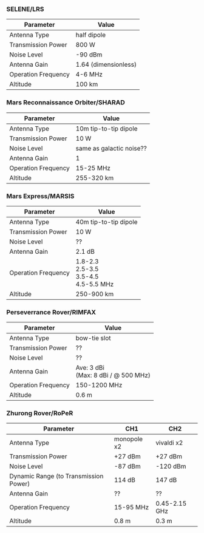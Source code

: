 ### SELENE/LRS

Parameter | Value
--- | ---
Antenna Type | half dipole
Transmission Power | 800 W 
Noise Level | -90 dBm 
Antenna Gain | 1.64 (dimensionless) 
Operation Frequency | 4-6 MHz
Altitude | 100 km



### Mars Reconnaissance Orbiter/SHARAD

Parameter | Value
--- | ---
Antenna Type | 10m tip-to-tip dipole
Transmission Power | 10 W 
Noise Level | same as galactic noise?? 
Antenna Gain | 1 
Operation Frequency | 15-25 MHz 
Altitude | 255-320 km



### Mars Express/MARSIS

Parameter | Value
--- | ---
Antenna Type | 40m tip-to-tip dipole
Transmission Power | 10 W 
Noise Level | ?? 
Antenna Gain | 2.1 dB 
Operation Frequency | 1.8-2.3<br> 2.5-3.5<br> 3.5-4.5<br> 4.5-5.5 MHz 
Altitude | 250-900 km



### Perseverrance Rover/RIMFAX

Parameter | Value
--- | ---
Antenna Type | bow-tie slot
Transmission Power | ??
Noise Level | ?? 
Antenna Gain | Ave: 3 dBi <br>(Max: 8 dBi / @ 500 MHz) 
Operation Frequency | 150-1200 MHz 
Altitude | 0.6 m



### Zhurong Rover/RoPeR

Parameter | CH1 | CH2
--- | --- | ---
Antenna Type | monopole x2 | vivaldi x2
Transmission Power | +27 dBm | +27 dBm
Noise Level | -87 dBm | -120 dBm
Dynamic Range (to Transmission Power) | 114 dB | 147 dB
Antenna Gain | ?? | ??
Operation Frequency | 15-95 MHz | 0.45-2.15 GHz
Altitude | 0.8 m | 0.3 m
